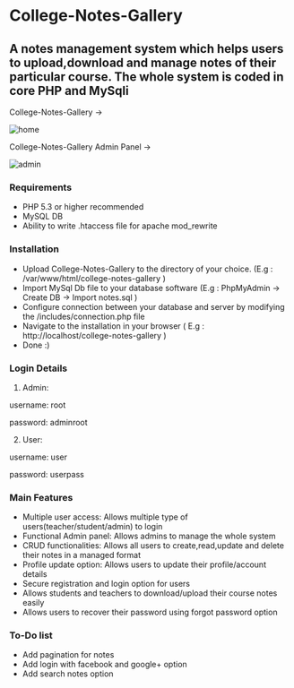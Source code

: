 # College-Notes-Gallery
## A notes management system which helps users to upload,download and manage notes of their particular course. The whole system is coded in core PHP and MySqli



College-Notes-Gallery ->

![home](https://user-images.githubusercontent.com/16975766/28489136-9c9930a0-6ed8-11e7-85a0-af4d73f63cd7.png)



College-Notes-Gallery Admin Panel ->

![admin](https://user-images.githubusercontent.com/16975766/28489144-e2c938ae-6ed8-11e7-90f2-f104f34eeabb.png)



### Requirements 

- PHP 5.3 or higher recommended 
- MySQL DB
- Ability to write .htaccess file for apache mod_rewrite

### Installation
- Upload College-Notes-Gallery to the directory of your choice. (E.g :  /var/www/html/college-notes-gallery )
- Import MySql Db file to your database software (E.g : PhpMyAdmin -> Create DB -> Import notes.sql  )
- Configure connection between your database and server by modifying the /includes/connection.php file
- Navigate to the installation in your browser ( E.g :  http://localhost/college-notes-gallery )
- Done :)

### Login Details

1. Admin:

username: root

password: adminroot

2. User:

username: user

password: userpass

### Main Features

- Multiple user access:  Allows multiple type of users(teacher/student/admin) to login 
- Functional Admin panel:  Allows admins to manage the whole system
- CRUD functionalities:  Allows all users to create,read,update and delete their notes in a managed format 
- Profile update option:  Allows users to update their profile/account details  
- Secure registration and login option for users
- Allows students and teachers to download/upload their course notes easily
- Allows users to recover their password using forgot password option

### To-Do  list
- Add pagination for notes
- Add login with facebook and google+ option
- Add search notes option


